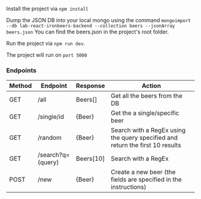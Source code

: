 Install the project via `npm install`

Dump the JSON DB into your local mongo using the command `mongoimport --db lab-react-ironbeers-backend --collection beers --jsonArray beers.json` You can find the beers.json in the project's root folder.

Run the project via `npm run dev`.

The project will run on `port 5000`

### Endpoints

|  Method | Endpoint  |  Response | Action  |
|---|---|---|---|
|GET   | /all  | Beers[]  |  	Get all the beers from the DB |
|GET   | /single/id  | {Beer}  | Get the a single/specific beer  |
|GET   |  /random | {Beer}  | Search with a RegEx using the query specified and return the first 10 results  |
|GET   | /search?q=(query)  | Beers[10]   | Search with a RegEx   |
|POST   | /new  | {Beer}   | Create a new beer (the fields are specified in the instructions)  |